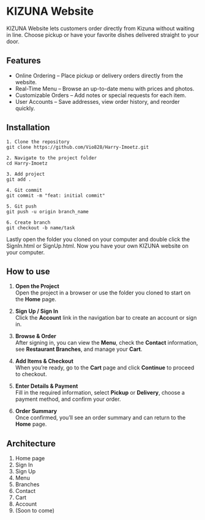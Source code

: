 # KIZUNA Website 

KIZUNA Website lets customers order directly from Kizuna without waiting in line.
Choose pickup or have your favorite dishes delivered straight to your door.

## Features
- Online Ordering – Place pickup or delivery orders directly from the website.
- Real-Time Menu – Browse an up-to-date menu with prices and photos.
- Customizable Orders – Add notes or special requests for each item.
- User Accounts – Save addresses, view order history, and reorder quickly.

## Installation
```
1. Clone the repository
git clone https://github.com/Vio828/Harry-Imoetz.git

2. Navigate to the project folder
cd Harry-Imoetz

3. Add project
git add .

4. Git commit
git commit -m "feat: initial commit"

5. Git push
git push -u origin branch_name

6. Create branch
git checkout -b name/task
```

Lastly open the folder you cloned on your computer and double click the SignIn.html or SignUp.html. Now you have your own KIZUNA website on your computer.

## How to use
1. **Open the Project**  
   Open the project in a browser or use the folder you cloned to start on the **Home** page.

2. **Sign Up / Sign In**  
   Click the **Account** link in the navigation bar to create an account or sign in.

3. **Browse & Order**  
   After signing in, you can view the **Menu**, check the **Contact** information, see **Restaurant Branches**, and manage your **Cart**.

4. **Add Items & Checkout**  
   When you’re ready, go to the **Cart** page and click **Continue** to proceed to checkout.

5. **Enter Details & Payment**  
    Fill in the required information, select **Pickup** or **Delivery**, choose a payment method, and confirm your order.

6. **Order Summary**  
   Once confirmed, you’ll see an order summary and can return to the **Home** page.

## Architecture
1. Home page
2. Sign In
3. Sign Up
4. Menu
5. Branches
6. Contact
7. Cart
8. Account
9. (Soon to come)
